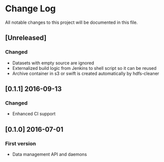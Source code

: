 # Change Log
All notable changes to this project will be documented in this file.

## [Unreleased]
### Changed
- Datasets with empty source are ignored
- Externalized build logic from Jenkins to shell script so it can be reused
- Archive container in s3 or swift is created automatically by hdfs-cleaner

## [0.1.1] 2016-09-13
### Changed
- Enhanced CI support

## [0.1.0] 2016-07-01
### First version
- Data management API and daemons 
